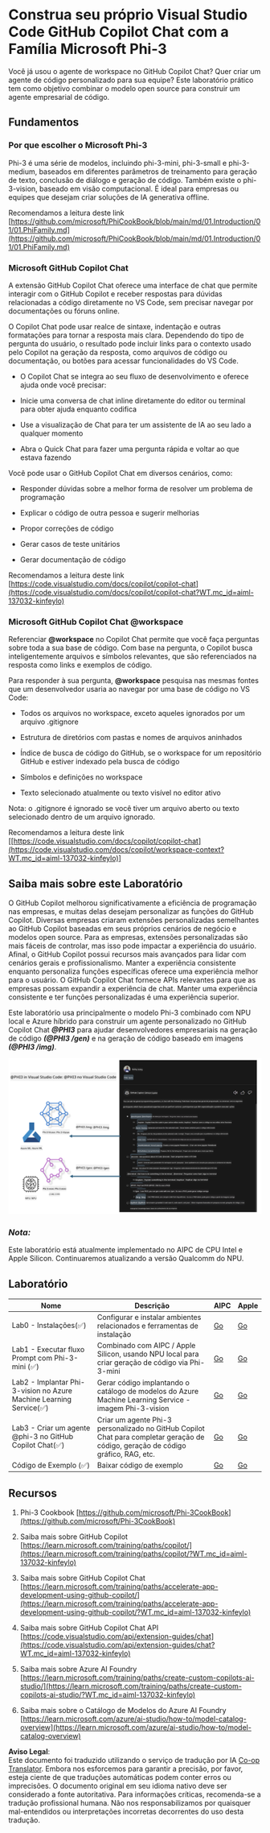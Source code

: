 <!--
CO_OP_TRANSLATOR_METADATA:
{
  "original_hash": "00b7a699de8ac405fa821f4c0f7fc0ab",
  "translation_date": "2025-05-09T19:11:54+00:00",
  "source_file": "md/02.Application/02.Code/Phi3/VSCodeExt/README.md",
  "language_code": "pt"
}
-->
# **Construa seu próprio Visual Studio Code GitHub Copilot Chat com a Família Microsoft Phi-3**

Você já usou o agente de workspace no GitHub Copilot Chat? Quer criar um agente de código personalizado para sua equipe? Este laboratório prático tem como objetivo combinar o modelo open source para construir um agente empresarial de código.

## **Fundamentos**

### **Por que escolher o Microsoft Phi-3**

Phi-3 é uma série de modelos, incluindo phi-3-mini, phi-3-small e phi-3-medium, baseados em diferentes parâmetros de treinamento para geração de texto, conclusão de diálogo e geração de código. Também existe o phi-3-vision, baseado em visão computacional. É ideal para empresas ou equipes que desejam criar soluções de IA generativa offline.

Recomendamos a leitura deste link [https://github.com/microsoft/PhiCookBook/blob/main/md/01.Introduction/01/01.PhiFamily.md](https://github.com/microsoft/PhiCookBook/blob/main/md/01.Introduction/01/01.PhiFamily.md)

### **Microsoft GitHub Copilot Chat**

A extensão GitHub Copilot Chat oferece uma interface de chat que permite interagir com o GitHub Copilot e receber respostas para dúvidas relacionadas a código diretamente no VS Code, sem precisar navegar por documentações ou fóruns online.

O Copilot Chat pode usar realce de sintaxe, indentação e outras formatações para tornar a resposta mais clara. Dependendo do tipo de pergunta do usuário, o resultado pode incluir links para o contexto usado pelo Copilot na geração da resposta, como arquivos de código ou documentação, ou botões para acessar funcionalidades do VS Code.

- O Copilot Chat se integra ao seu fluxo de desenvolvimento e oferece ajuda onde você precisar:

- Inicie uma conversa de chat inline diretamente do editor ou terminal para obter ajuda enquanto codifica

- Use a visualização de Chat para ter um assistente de IA ao seu lado a qualquer momento

- Abra o Quick Chat para fazer uma pergunta rápida e voltar ao que estava fazendo

Você pode usar o GitHub Copilot Chat em diversos cenários, como:

- Responder dúvidas sobre a melhor forma de resolver um problema de programação

- Explicar o código de outra pessoa e sugerir melhorias

- Propor correções de código

- Gerar casos de teste unitários

- Gerar documentação de código

Recomendamos a leitura deste link [https://code.visualstudio.com/docs/copilot/copilot-chat](https://code.visualstudio.com/docs/copilot/copilot-chat?WT.mc_id=aiml-137032-kinfeylo)


### **Microsoft GitHub Copilot Chat @workspace**

Referenciar **@workspace** no Copilot Chat permite que você faça perguntas sobre toda a sua base de código. Com base na pergunta, o Copilot busca inteligentemente arquivos e símbolos relevantes, que são referenciados na resposta como links e exemplos de código.

Para responder à sua pergunta, **@workspace** pesquisa nas mesmas fontes que um desenvolvedor usaria ao navegar por uma base de código no VS Code:

- Todos os arquivos no workspace, exceto aqueles ignorados por um arquivo .gitignore

- Estrutura de diretórios com pastas e nomes de arquivos aninhados

- Índice de busca de código do GitHub, se o workspace for um repositório GitHub e estiver indexado pela busca de código

- Símbolos e definições no workspace

- Texto selecionado atualmente ou texto visível no editor ativo

Nota: o .gitignore é ignorado se você tiver um arquivo aberto ou texto selecionado dentro de um arquivo ignorado.

Recomendamos a leitura deste link [[https://code.visualstudio.com/docs/copilot/copilot-chat](https://code.visualstudio.com/docs/copilot/workspace-context?WT.mc_id=aiml-137032-kinfeylo)]


## **Saiba mais sobre este Laboratório**

O GitHub Copilot melhorou significativamente a eficiência de programação nas empresas, e muitas delas desejam personalizar as funções do GitHub Copilot. Diversas empresas criaram extensões personalizadas semelhantes ao GitHub Copilot baseadas em seus próprios cenários de negócio e modelos open source. Para as empresas, extensões personalizadas são mais fáceis de controlar, mas isso pode impactar a experiência do usuário. Afinal, o GitHub Copilot possui recursos mais avançados para lidar com cenários gerais e profissionalismo. Manter a experiência consistente enquanto personaliza funções específicas oferece uma experiência melhor para o usuário. O GitHub Copilot Chat fornece APIs relevantes para que as empresas possam expandir a experiência de chat. Manter uma experiência consistente e ter funções personalizadas é uma experiência superior.

Este laboratório usa principalmente o modelo Phi-3 combinado com NPU local e Azure híbrido para construir um agente personalizado no GitHub Copilot Chat ***@PHI3*** para ajudar desenvolvedores empresariais na geração de código ***(@PHI3 /gen)*** e na geração de código baseado em imagens ***(@PHI3 /img)***.

![PHI3](../../../../../../../translated_images/cover.410a18b85555fad4ca8bfb8f0b1776a96ae7f8eae1132b8f0c09d4b92b8e3365.pt.png)

### ***Nota:***

Este laboratório está atualmente implementado no AIPC de CPU Intel e Apple Silicon. Continuaremos atualizando a versão Qualcomm do NPU.


## **Laboratório**


| Nome | Descrição | AIPC | Apple |
| ------------ | ----------- | -------- |-------- |
| Lab0 - Instalações(✅) | Configurar e instalar ambientes relacionados e ferramentas de instalação | [Go](./HOL/AIPC/01.Installations.md) |[Go](./HOL/Apple/01.Installations.md) |
| Lab1 - Executar fluxo Prompt com Phi-3-mini (✅) | Combinado com AIPC / Apple Silicon, usando NPU local para criar geração de código via Phi-3-mini | [Go](./HOL/AIPC/02.PromptflowWithNPU.md) |  [Go](./HOL/Apple/02.PromptflowWithMLX.md) |
| Lab2 - Implantar Phi-3-vision no Azure Machine Learning Service(✅) | Gerar código implantando o catálogo de modelos do Azure Machine Learning Service - imagem Phi-3-vision | [Go](./HOL/AIPC/03.DeployPhi3VisionOnAzure.md) |[Go](./HOL/Apple/03.DeployPhi3VisionOnAzure.md) |
| Lab3 - Criar um agente @phi-3 no GitHub Copilot Chat(✅)  | Criar um agente Phi-3 personalizado no GitHub Copilot Chat para completar geração de código, geração de código gráfico, RAG, etc. | [Go](./HOL/AIPC/04.CreatePhi3AgentInVSCode.md) | [Go](./HOL/Apple/04.CreatePhi3AgentInVSCode.md) |
| Código de Exemplo (✅)  | Baixar código de exemplo | [Go](../../../../../../../code/07.Lab/01/AIPC) | [Go](../../../../../../../code/07.Lab/01/Apple) |


## **Recursos**

1. Phi-3 Cookbook [https://github.com/microsoft/Phi-3CookBook](https://github.com/microsoft/Phi-3CookBook)

2. Saiba mais sobre GitHub Copilot [https://learn.microsoft.com/training/paths/copilot/](https://learn.microsoft.com/training/paths/copilot/?WT.mc_id=aiml-137032-kinfeylo)

3. Saiba mais sobre GitHub Copilot Chat [https://learn.microsoft.com/training/paths/accelerate-app-development-using-github-copilot/](https://learn.microsoft.com/training/paths/accelerate-app-development-using-github-copilot/?WT.mc_id=aiml-137032-kinfeylo)

4. Saiba mais sobre GitHub Copilot Chat API [https://code.visualstudio.com/api/extension-guides/chat](https://code.visualstudio.com/api/extension-guides/chat?WT.mc_id=aiml-137032-kinfeylo)

5. Saiba mais sobre Azure AI Foundry [https://learn.microsoft.com/training/paths/create-custom-copilots-ai-studio/](https://learn.microsoft.com/training/paths/create-custom-copilots-ai-studio/?WT.mc_id=aiml-137032-kinfeylo)

6. Saiba mais sobre o Catálogo de Modelos do Azure AI Foundry [https://learn.microsoft.com/azure/ai-studio/how-to/model-catalog-overview](https://learn.microsoft.com/azure/ai-studio/how-to/model-catalog-overview)

**Aviso Legal**:  
Este documento foi traduzido utilizando o serviço de tradução por IA [Co-op Translator](https://github.com/Azure/co-op-translator). Embora nos esforcemos para garantir a precisão, por favor, esteja ciente de que traduções automáticas podem conter erros ou imprecisões. O documento original em seu idioma nativo deve ser considerado a fonte autoritativa. Para informações críticas, recomenda-se a tradução profissional humana. Não nos responsabilizamos por quaisquer mal-entendidos ou interpretações incorretas decorrentes do uso desta tradução.